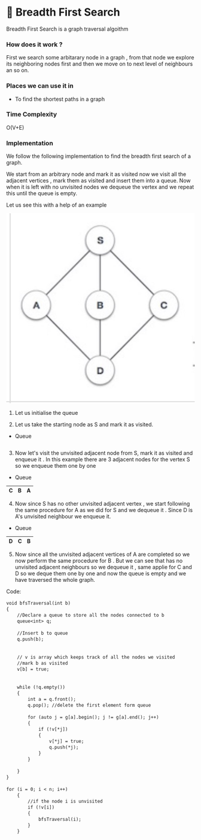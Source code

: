 # :seedling: Breadth First Search 

Breadth First Search is a graph traversal algoithm 

### How does it work ?
First we search some arbitarary node in a graph , from that node we explore its neighboring nodes first and then we move on to next level of neighbours an so on.

### Places we can use it in
- To find the shortest paths in a graph 
### Time Complexity 
O(V+E)

### Implementation

We follow the following implementation to find the breadth first search of a graph.

We start from an arbitrary node and mark it as visited now we visit all the adjacent vertices , mark them as visited and insert them into a queue. Now when it is left with no unvisited nodes we dequeue the vertex and we repeat this until the queue is empty.

Let us see this with a help of an example 



![BFS](/AAD_proj_png/BFS.jpg "Text to show on mouseover")
1. Let us initialise the queue 

2. Let us take the starting node as S and mark it as visited.

- Queue
 
|    |    |
|----|----|


3. Now let's visit the unvisited adjacent node from S, mark it as visited and enqueue it . In this example there are 3 adjacent nodes for the vertex S so we enqueue them one by one 

- Queue 

| C | B | A |
|---|---|---|

4. Now since S has no other unvisited adjacent vertex , we start following the same procedure for A as we did for S and we dequeue it . Since D is A's unvisited neighbour we enqueue it.

- Queue

| D | C | B |
|---|---|---|

5. Now since all the unvisited adjacent vertices of A are completed so we now perform the same procedure for B . But we can see that has no unvisited adjacent neighbours so we dequeue it , same applie for C and D so we deque them one by one and now the queue is empty and we have traversed the whole graph.

Code:

```
void bfsTraversal(int b)
{
    //Declare a queue to store all the nodes connected to b
    queue<int> q;

    //Insert b to queue
    q.push(b);


    // v is array which keeps track of all the nodes we visited
    //mark b as visited 
    v[b] = true;

    
    while (!q.empty())
    {
        int a = q.front();
        q.pop(); //delete the first element form queue

        for (auto j = g[a].begin(); j != g[a].end(); j++)
        {
            if (!v[*j])
            {
                v[*j] = true;
                q.push(*j);
            }
        }

    }
}

for (i = 0; i < n; i++)
    {
        //if the node i is unvisited
        if (!v[i])
        {
            bfsTraversal(i);
        }
    }


```
 
